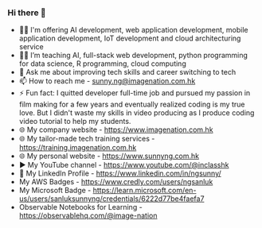 ### Hi there 👋


- 👨‍💻 I'm offering AI development, web application development, mobile application development, IoT development and cloud architecturing service
- 👨‍🏫 I’m teaching AI, full-stack web development, python programming for data science, R programming, cloud computing
- 💬 Ask me about improving tech skills and career switching to tech
- 📫 How to reach me - <sunny.ng@imagenation.com.hk>
- ⚡ Fun fact: I quitted developer full-time job and pursued my passion in film making for a few years and eventually realized coding is my true love. But I didn't waste my skills in video producing as I produce coding video tutorial to help my students. 
- 🌐 My company website - <https://www.imagenation.com.hk>
- 🌐 My tailor-made tech training services - <https://training.imagenation.com.hk>
- 🌐 My personal website - <https://www.sunnyng.com.hk>
- ▶️ My YouTube channel - <https://www.youtube.com/@inclasshk>
- 👤 My LinkedIn Profile - <https://www.linkedin.com/in/ngsunny/>
- My AWS Badges - <https://www.credly.com/users/ngsanluk>
- My Microsoft Badge - <https://learn.microsoft.com/en-us/users/sanluksunnyng/credentials/6222d77be4faefa7>
- Observable Notebooks for Learning - <https://observablehq.com/@image-nation>
